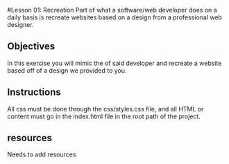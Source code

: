 #Lesson 01: Recreation
Part of what a software/web developer does on a daily basis is recreate websites based on a design from a professional web designer.

## Objectives

In this exercise you will mimic the of said developer and recreate a website based off of a design we provided to you.

## Instructions

All css must be done through the css/styles.css file, and all HTML or content must go in the index.html file in the root path of the project.

## resources

Needs to add resources
